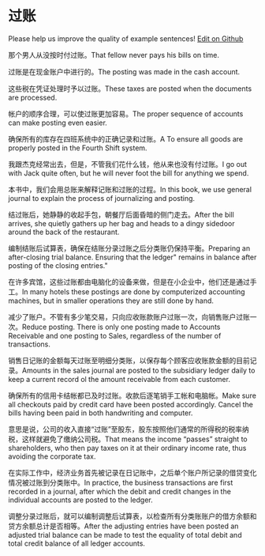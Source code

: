 # 过账

Please help us improve the quality of example sentences! [Edit on Github](https://github.com/jiyushe/jiyu-example-sentence-source/blob/main/chinese/guozhang.md)

<p><span class="chinese">那个男人从没按时付过账。</span><span class="english">That fellow never pays his bills on time.</span></p>

<p><span class="chinese">过账是在现金账户中进行的。</span><span class="english">The posting was made in the cash account.</span></p>

<p><span class="chinese">这些税在凭证处理时予以过账。</span><span class="english">These taxes are posted when the documents are processed.</span></p>

<p><span class="chinese">帐户的顺序合理，可以使过账更加容易。</span><span class="english">The proper sequence of accounts can make posting even easier.</span></p>

<p><span class="chinese">确保所有的库存在四班系统中的正确记录和过账。</span><span class="english">A To ensure all goods are properly posted in the Fourth Shift system.</span></p>

<p><span class="chinese">我跟杰克经常出去，但是，不管我们花什么钱，他从来也没有付过账。</span><span class="english">I go out with Jack quite often, but he will never foot the bill for anything we spend.</span></p>

<p><span class="chinese">本书中，我们会用总账来解释记账和过账的过程。</span><span class="english">In this book, we use general journal to explain the process of journalizing and posting.</span></p>

<p><span class="chinese">结过账后，她静静的收起手包，朝餐厅后面昏暗的侧门走去。</span><span class="english">After the bill arrives, she quietly gathers up her bag and heads to a dingy sidedoor around the back of the restaurant.</span></p>

<p><span class="chinese">编制结账后试算表，确保在结账分录过账之后分类账仍保持平衡。</span><span class="english">Preparing an after-closing trial balance. Ensuring that the ledger" remains in balance after posting of the closing entries."</span></p>

<p><span class="chinese">在许多宾馆，这些过账都由电脑化的设备来做，但是在小企业中，他们还是通过手工。</span><span class="english">In many hotels these postings are done by computerized accounting machines, but in smaller operations they are still done by hand.</span></p>

<p><span class="chinese">减少了账户。不管有多少笔交易，只向应收账款账户过账一次，向销售账户过账一次。</span><span class="english">Reduce posting. There is only one posting made to Accounts Receivable and one posting to Sales, regardless of the number of transactions.</span></p>

<p><span class="chinese">销售日记账的金额每天过账至明细分类账，以保存每个顾客应收账款金额的目前记录。</span><span class="english">Amounts in the sales journal are posted to the subsidiary ledger daily to keep a current record ol the amount receivable from each customer.</span></p>

<p><span class="chinese">确保所有的信用卡结帐都已及时过账。收款后逐笔销手工帐和电脑帐。</span><span class="english">Make sure all checkouts paid by credit card have been posted accordingly. Cancel the bills having been paid in both handwriting and computer.</span></p>

<p><span class="chinese">意思是说，公司的收入直接“过账”至股东，股东按照他们通常的所得税的税率纳税，这样就避免了缴纳公司税。</span><span class="english">That means the income “passes” straight to shareholders, who then pay taxes on it at their ordinary income rate, thus avoiding the corporate tax.</span></p>

<p><span class="chinese">在实际工作中，经济业务首先被记录在日记账中，之后单个账户所记录的借贷变化情况被过账到分类账中。</span><span class="english">In practice, the business transactions are first recorded in a journal, after which the debit and credit changes in the individual accounts are posted to the ledger.</span></p>

<p><span class="chinese">调整分录过账后，就可以编制调整后试算表，以检查所有分类账账户的借方余额和贷方余额总计是否相等。</span><span class="english">After the adjusting entries have been posted an adjusted trial balance can be made to test the equality of total debit and total credit balance of all ledger accounts.</span></p>

